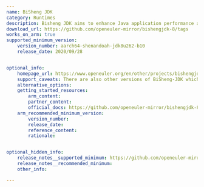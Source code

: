 ```yaml
---
name: BiSheng JDK
category: Runtimes
description: Bisheng JDK aims to enhance Java application performance and compatibility, featuring support for the latest Java standards and advanced features tailored for modern computing needs.
download_url: https://github.com/openeuler-mirror/bishengjdk-8/tags
works_on_arm: true
supported_minimum_version: 
    version_number: aarch64-shenandoah-jdk8u262-b10
    release_date: 2020/09/28


optional_info:
    homepage_url: https://www.openeuler.org/en/other/projects/bishengjdk/
    support_caveats: There are also other versions of BiSheng-JDK which have minimum ARM64/AARCH64 support, i.e. BiSheng-JDK11(jdk-11.0.8-ga), BiSheng-JDK17(jdk-17.0.3-ga), BiSheng-JDK21(jdk-21.0.1-ga-b013).
    alternative_options: 
    getting_started_resources:
        arm_content: 
        partner_content: 
        official_docs: https://github.com/openeuler-mirror/bishengjdk-8/blob/master/README-builds.md
    arm_recommended_minimum_version:
        version_number:
        release_date:
        reference_content:
        rationale:


optional_hidden_info:
    release_notes__supported_minimum: https://github.com/openeuler-mirror/bishengjdk-8/blob/aarch64-shenandoah-jdk8u262-b10/README.md
    release_notes__recommended_minimum: 
    other_info: 

---
```

